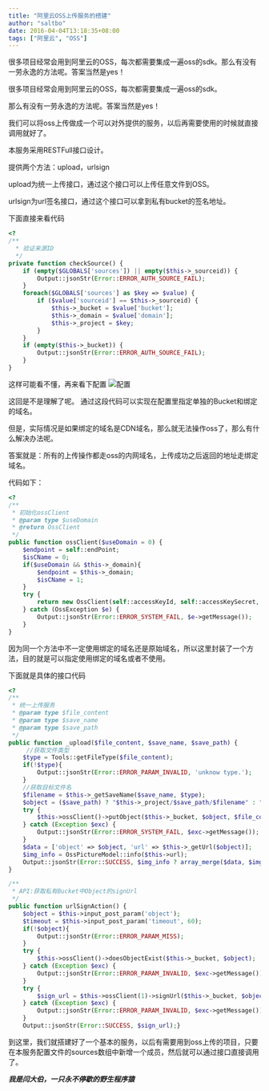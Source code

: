 ```yaml
---
title: "阿里云OSS上传服务的搭建"
author: "saltbo"
date: 2016-04-04T13:18:35+08:00
tags: ["阿里云", "OSS"] 
---
```


很多项目经常会用到阿里云的OSS，每次都需要集成一遍oss的sdk。那么有没有一劳永逸的方法呢。答案当然是yes！
<!-- more -->

很多项目经常会用到阿里云的OSS，每次都需要集成一遍oss的sdk。

那么有没有一劳永逸的方法呢。答案当然是yes！

我们可以将oss上传做成一个可以对外提供的服务，以后再需要使用的时候就直接调用就好了。

本服务采用RESTFull接口设计。

提供两个方法：upload，urlsign

upload为统一上传接口，通过这个接口可以上传任意文件到OSS。

urlsign为url签名接口，通过这个接口可以拿到私有bucket的签名地址。

下面直接来看代码
```php
<?
/** 
  * 验证来源ID 
  */
private function checkSource() {
    if (empty($GLOBALS['sources']) || empty($this->_sourceid)) {        
        Output::jsonStr(Error::ERROR_AUTH_SOURCE_FAIL);
    }
    foreach($GLOBALS['sources'] as $key => $value) {
        if ($value['sourceid'] == $this->_sourceid) {
            $this->_bucket = $value['bucket'];
            $this->_domain = $value['domain'];
            $this->_project = $key;
        }
    }
    if (empty($this->_bucket)) {
        Output::jsonStr(Error::ERROR_AUTH_SOURCE_FAIL);
    }
}
```
这样可能看不懂，再来看下配置
![配置](http://upload-images.jianshu.io/upload_images/1846751-c864e73fb9f62289.png?imageMogr2/auto-orient/strip%7CimageView2/2/w/1240)

这回是不是理解了呢。
通过这段代码可以实现在配置里指定单独的Bucket和绑定的域名。

但是，实际情况是如果绑定的域名是CDN域名，那么就无法操作oss了，那么有什么解决办法呢。

答案就是：所有的上传操作都走oss的内网域名，上传成功之后返回的地址走绑定域名。

代码如下：
```php
<?
/**
 * 初始化ossClient
 * @param type $useDomain
 * @return OssClient
 */
public function ossClient($useDomain = 0) {
    $endpoint = self::endPoint;
    $isCName = 0;
    if($useDomain && $this->_domain){
        $endpoint = $this->_domain;
        $isCName = 1;
    }
    try {
        return new OssClient(self::accessKeyId, self::accessKeySecret, $endpoint,  $isCName);
    } catch (OssException $e) {
        Output::jsonStr(Error::ERROR_SYSTEM_FAIL, $e->getMessage());
    }
}
```
因为同一个方法中不一定使用绑定的域名还是原始域名，所以这里封装了一个方法，目的就是可以指定使用绑定的域名或者不使用。

下面就是具体的接口代码
```php
<?
/**
 * 统一上传服务
 * @param type $file_content
 * @param type $save_name
 * @param type $save_path
 */
public function _upload($file_content, $save_name, $save_path) {
     //获取文件类型
    $type = Tools::getFileType($file_content);
    if(!$type){
        Output::jsonStr(Error::ERROR_PARAM_INVALID, 'unknow type.');
    }
    //获取目标文件名
    $filename = $this->_getSaveName($save_name, $type);
    $object = ($save_path) ? "$this->_project/$save_path/$filename" : "$this->_project/$filename";
    try {
        $this->ossClient()->putObject($this->_bucket, $object, $file_content);
    } catch (Exception $exc) {
        Output::jsonStr(Error::ERROR_SYSTEM_FAIL, $exc->getMessage());
    }
    $data = ['object' => $object, 'url' => $this->_getUrl($object)];
    $img_info = OssPictureModel::info($this->url);
    Output::jsonStr(Error::SUCCESS, $img_info ? array_merge($data, $img_info) : $data);
}

/**
 * API:获取私有Bucket中Object的signUrl
 */
public function urlSignAction() {
    $object = $this->input_post_param('object');
    $timeout = $this->input_post_param('timeout', 60);
    if(!$object){
        Output::jsonStr(Error::ERROR_PARAM_MISS);
    }
    try {
        $this->ossClient()->doesObjectExist($this->_bucket, $object);
    } catch (Exception $exc) {
        Output::jsonStr(Error::ERROR_PARAM_INVALID, $exc->getMessage());
    }
    try {
        $sign_url = $this->ossClient(1)->signUrl($this->_bucket, $object, $timeout);
    } catch (Exception $exc) {
        Output::jsonStr(Error::ERROR_PARAM_INVALID, $exc->getMessage());
    }
    Output::jsonStr(Error::SUCCESS, $sign_url);}
```

到这里，我们就搭建好了一个基本的服务，以后有需要用到oss上传的项目，只要在本服务配置文件的sources数组中新增一个成员，然后就可以通过接口直接调用了。

***我是闫大伯，一只永不停歇的野生程序猿***
